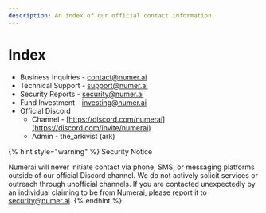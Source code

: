 ```yaml
---
description: An index of our official contact information.
---
```


# Index

* Business Inquiries - contact@numer.ai
* Technical Support - support@numer.ai
* Security Reports - security@numer.ai
* Fund Investment - investing@numer.ai
* Official Discord
  * Channel - [https://discord.com/numerai](https://discord.com/invite/numerai)
  * Admin - the\_arkivist (ark)

{% hint style="warning" %}
Security Notice

Numerai will never initiate contact via phone, SMS, or messaging platforms outside of our official Discord channel. We do not actively solicit services or outreach through unofficial channels. If you are contacted unexpectedly by an individual claiming to be from Numerai, please report it to [security@numer.ai](mailto:security@numer.ai).
{% endhint %}
